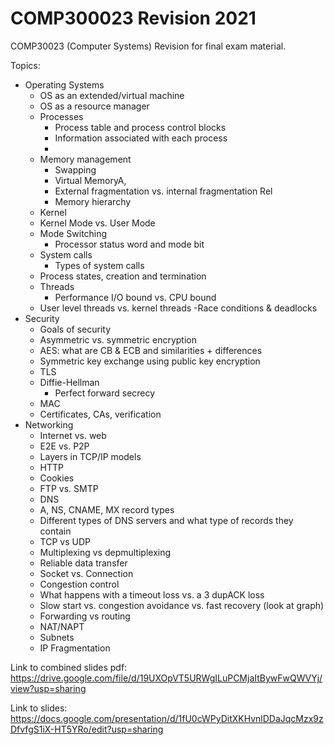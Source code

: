 # COMP300023 Revision 2021
COMP30023 (Computer Systems) Revision for final exam material.

Topics: 
- Operating Systems
  - OS as an extended/virtual machine
  - OS as a resource manager
  - Processes
    * Process table and process control blocks
    * Information associated with each process
    * 
  - Memory management
    * Swapping
    * Virtual MemoryA,
    * External fragmentation vs. internal fragmentation  Rel
    * Memory hierarchy
  - Kernel
  - Kernel Mode vs. User Mode
  - Mode Switching 
    * Processor status word and mode bit  
  - System calls
    * Types of system calls
  - Process states, creation and termination
  - Threads
    * Performance I/O bound vs. CPU bound
  - User level threads vs. kernel threads
  -Race conditions & deadlocks
- Security
  - Goals of security
  - Asymmetric vs. symmetric encryption
  - AES: what are CB & ECB and similarities + differences
  - Symmetric key exchange using public key encryption
  - TLS
  - Diffie-Hellman
    * Perfect forward secrecy
  - MAC
  - Certificates, CAs, verification
- Networking
  - Internet vs. web
  - E2E vs. P2P
  - Layers in TCP/IP models
  - HTTP
  - Cookies
  - FTP vs. SMTP
  - DNS
  - A, NS, CNAME, MX record types
  - Different types of DNS servers and what type of records they contain
  - TCP vs UDP
  - Multiplexing vs depmultiplexing
  - Reliable data transfer
  - Socket vs. Connection
  - Congestion control
  - What happens with a timeout loss vs. a 3 dupACK loss
  - Slow start vs. congestion avoidance vs. fast recovery (look at graph)
  - Forwarding vs routing
  - NAT/NAPT
  - Subnets
  - IP Fragmentation

Link to combined slides pdf: https://drive.google.com/file/d/19UXOpVT5URWgILuPCMjaItBywFwQWVYj/view?usp=sharing

Link to slides: https://docs.google.com/presentation/d/1fU0cWPyDitXKHvnlDDaJqcMzx9zDfvfgS1iX-HT5YRo/edit?usp=sharing
